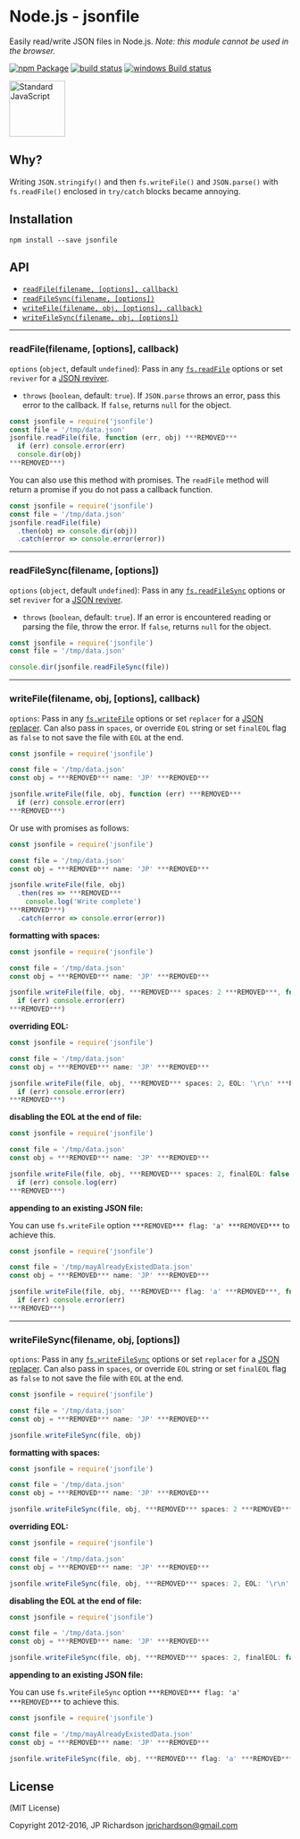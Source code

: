 Node.js - jsonfile
================

Easily read/write JSON files in Node.js. _Note: this module cannot be used in the browser._

[![npm Package](https://img.shields.io/npm/v/jsonfile.svg?style=flat-square)](https://www.npmjs.org/package/jsonfile)
[![build status](https://secure.travis-ci.org/jprichardson/node-jsonfile.svg)](http://travis-ci.org/jprichardson/node-jsonfile)
[![windows Build status](https://img.shields.io/appveyor/ci/jprichardson/node-jsonfile/master.svg?label=windows%20build)](https://ci.appveyor.com/project/jprichardson/node-jsonfile/branch/master)

<a href="https://github.com/feross/standard"><img src="https://cdn.rawgit.com/feross/standard/master/sticker.svg" alt="Standard JavaScript" width="100"></a>

Why?
----

Writing `JSON.stringify()` and then `fs.writeFile()` and `JSON.parse()` with `fs.readFile()` enclosed in `try/catch` blocks became annoying.



Installation
------------

    npm install --save jsonfile



API
---

* [`readFile(filename, [options], callback)`](#readfilefilename-options-callback)
* [`readFileSync(filename, [options])`](#readfilesyncfilename-options)
* [`writeFile(filename, obj, [options], callback)`](#writefilefilename-obj-options-callback)
* [`writeFileSync(filename, obj, [options])`](#writefilesyncfilename-obj-options)

----

### readFile(filename, [options], callback)

`options` (`object`, default `undefined`): Pass in any [`fs.readFile`](https://nodejs.org/api/fs.html#fs_fs_readfile_path_options_callback) options or set `reviver` for a [JSON reviver](https://developer.mozilla.org/en-US/docs/Web/JavaScript/Reference/Global_Objects/JSON/parse).
  - `throws` (`boolean`, default: `true`). If `JSON.parse` throws an error, pass this error to the callback.
  If `false`, returns `null` for the object.


```js
const jsonfile = require('jsonfile')
const file = '/tmp/data.json'
jsonfile.readFile(file, function (err, obj) ***REMOVED***
  if (err) console.error(err)
  console.dir(obj)
***REMOVED***)
```

You can also use this method with promises. The `readFile` method will return a promise if you do not pass a callback function.

```js
const jsonfile = require('jsonfile')
const file = '/tmp/data.json'
jsonfile.readFile(file)
  .then(obj => console.dir(obj))
  .catch(error => console.error(error))
```

----

### readFileSync(filename, [options])

`options` (`object`, default `undefined`): Pass in any [`fs.readFileSync`](https://nodejs.org/api/fs.html#fs_fs_readfilesync_path_options) options or set `reviver` for a [JSON reviver](https://developer.mozilla.org/en-US/docs/Web/JavaScript/Reference/Global_Objects/JSON/parse).
- `throws` (`boolean`, default: `true`). If an error is encountered reading or parsing the file, throw the error. If `false`, returns `null` for the object.

```js
const jsonfile = require('jsonfile')
const file = '/tmp/data.json'

console.dir(jsonfile.readFileSync(file))
```

----

### writeFile(filename, obj, [options], callback)

`options`: Pass in any [`fs.writeFile`](https://nodejs.org/api/fs.html#fs_fs_writefile_file_data_options_callback) options or set `replacer` for a [JSON replacer](https://developer.mozilla.org/en-US/docs/Web/JavaScript/Reference/Global_Objects/JSON/stringify). Can also pass in `spaces`, or override `EOL` string or set `finalEOL` flag as `false` to not save the file with `EOL` at the end.


```js
const jsonfile = require('jsonfile')

const file = '/tmp/data.json'
const obj = ***REMOVED*** name: 'JP' ***REMOVED***

jsonfile.writeFile(file, obj, function (err) ***REMOVED***
  if (err) console.error(err)
***REMOVED***)
```
Or use with promises as follows:

```js
const jsonfile = require('jsonfile')

const file = '/tmp/data.json'
const obj = ***REMOVED*** name: 'JP' ***REMOVED***

jsonfile.writeFile(file, obj)
  .then(res => ***REMOVED***
    console.log('Write complete')
***REMOVED***)
  .catch(error => console.error(error))
```


**formatting with spaces:**

```js
const jsonfile = require('jsonfile')

const file = '/tmp/data.json'
const obj = ***REMOVED*** name: 'JP' ***REMOVED***

jsonfile.writeFile(file, obj, ***REMOVED*** spaces: 2 ***REMOVED***, function (err) ***REMOVED***
  if (err) console.error(err)
***REMOVED***)
```

**overriding EOL:**

```js
const jsonfile = require('jsonfile')

const file = '/tmp/data.json'
const obj = ***REMOVED*** name: 'JP' ***REMOVED***

jsonfile.writeFile(file, obj, ***REMOVED*** spaces: 2, EOL: '\r\n' ***REMOVED***, function (err) ***REMOVED***
  if (err) console.error(err)
***REMOVED***)
```


**disabling the EOL at the end of file:**

```js
const jsonfile = require('jsonfile')

const file = '/tmp/data.json'
const obj = ***REMOVED*** name: 'JP' ***REMOVED***

jsonfile.writeFile(file, obj, ***REMOVED*** spaces: 2, finalEOL: false ***REMOVED***, function (err) ***REMOVED***
  if (err) console.log(err)
***REMOVED***)
```

**appending to an existing JSON file:**

You can use `fs.writeFile` option `***REMOVED*** flag: 'a' ***REMOVED***` to achieve this.

```js
const jsonfile = require('jsonfile')

const file = '/tmp/mayAlreadyExistedData.json'
const obj = ***REMOVED*** name: 'JP' ***REMOVED***

jsonfile.writeFile(file, obj, ***REMOVED*** flag: 'a' ***REMOVED***, function (err) ***REMOVED***
  if (err) console.error(err)
***REMOVED***)
```

----

### writeFileSync(filename, obj, [options])

`options`: Pass in any [`fs.writeFileSync`](https://nodejs.org/api/fs.html#fs_fs_writefilesync_file_data_options) options or set `replacer` for a [JSON replacer](https://developer.mozilla.org/en-US/docs/Web/JavaScript/Reference/Global_Objects/JSON/stringify). Can also pass in `spaces`, or override `EOL` string or set `finalEOL` flag as `false` to not save the file with `EOL` at the end.

```js
const jsonfile = require('jsonfile')

const file = '/tmp/data.json'
const obj = ***REMOVED*** name: 'JP' ***REMOVED***

jsonfile.writeFileSync(file, obj)
```

**formatting with spaces:**

```js
const jsonfile = require('jsonfile')

const file = '/tmp/data.json'
const obj = ***REMOVED*** name: 'JP' ***REMOVED***

jsonfile.writeFileSync(file, obj, ***REMOVED*** spaces: 2 ***REMOVED***)
```

**overriding EOL:**

```js
const jsonfile = require('jsonfile')

const file = '/tmp/data.json'
const obj = ***REMOVED*** name: 'JP' ***REMOVED***

jsonfile.writeFileSync(file, obj, ***REMOVED*** spaces: 2, EOL: '\r\n' ***REMOVED***)
```

**disabling the EOL at the end of file:**

```js
const jsonfile = require('jsonfile')

const file = '/tmp/data.json'
const obj = ***REMOVED*** name: 'JP' ***REMOVED***

jsonfile.writeFileSync(file, obj, ***REMOVED*** spaces: 2, finalEOL: false ***REMOVED***)
```

**appending to an existing JSON file:**

You can use `fs.writeFileSync` option `***REMOVED*** flag: 'a' ***REMOVED***` to achieve this.

```js
const jsonfile = require('jsonfile')

const file = '/tmp/mayAlreadyExistedData.json'
const obj = ***REMOVED*** name: 'JP' ***REMOVED***

jsonfile.writeFileSync(file, obj, ***REMOVED*** flag: 'a' ***REMOVED***)
```

License
-------

(MIT License)

Copyright 2012-2016, JP Richardson  <jprichardson@gmail.com>
